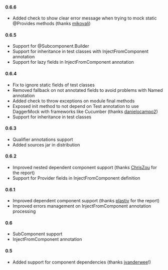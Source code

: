 #### 0.6.6
 - Added check to show clear error message when trying to mock static @Provides methods
 (thanks [mikovali](https://github.com/mikovali))

#### 0.6.5
 - Support for @Subcomponent.Builder
 - Support for inheritance in test classes with InjectFromComponent annotation
 - Support for lazy fields in InjectFromComponent annotation

#### 0.6.4
 - Fix to ignore static fields of test classes
 - Removed fallback on not annotated fields to avoid problems with Named annotation
 - Added check to throw exceptions on module final methods
 - Exposed init method to not depend on Test annotation to use DaggerMock with frameworks like Cucumber
 (thanks [danielocampo2](https://github.com/danielocampo2))
 - Support for inheritance in test classes

#### 0.6.3
 - Qualifier annotations support
 - Added sources jar in distribution

#### 0.6.2
- Improved nested dependent component support (thanks [ChrisZou](https://github.com/ChrisZou) for the report)
- Support for Provider fields in InjectFromComponent definition

#### 0.6.1
- Improved dependent component support (thanks [plastiv](https://github.com/plastiv) for the report)
- Improved errors management on InjectFromComponent annotation processing

#### 0.6
- SubComponent support
- InjectFromComponent annotation

#### 0.5
- Added support for component dependencies (thanks [jvanderwee](https://github.com/jvanderwee)!)